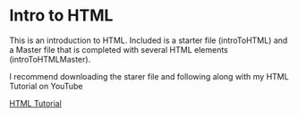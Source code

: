<h1>Intro to HTML</h1>

<p>This is an introduction to HTML. Included is a starter file (introToHTML) and a Master file that is completed with several HTML elements (introToHTMLMaster).</p>

<p>I recommend downloading the starer file and following along with my HTML Tutorial on YouTube</p>
<a href="">HTML Tutorial</a>
